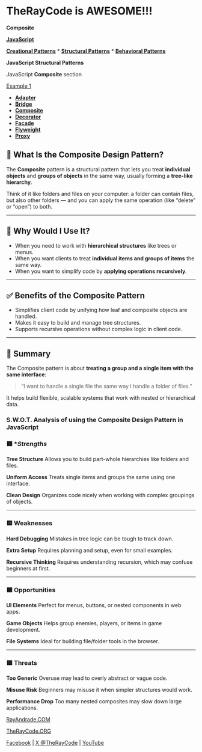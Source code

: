 # TheRayCode is AWESOME!!!

**Composite**

**[JavaScript](../README.md)** 

**[Creational Patterns](../Creational/README.md)** * **[Structural Patterns](../Structural/README.md)** * **[Behavioral Patterns](../Behavioral/README.md)**

**JavaScript Structural Patterns**

JavaScript **Composite** section

[Example 1](./Example1/README.md)

 * **[Adapter](../Adapter/README.md)**
 * **[Bridge](../Bridge/README.md)**
 * **[Composite](./README.md)**
 * **[Decorator](../Decorator/README.md)**
 * **[Facade](../Facade/README.md)**
 * **[Flyweight](../Flyweight/README.md)**
 * **[Proxy](../Proxy/README.md)**

## 🌳 What Is the Composite Design Pattern?

The **Composite** pattern is a structural pattern that lets you treat **individual objects** and **groups of objects** in the same way, usually forming a **tree-like hierarchy**.

Think of it like folders and files on your computer: a folder can contain files, but also other folders — and you can apply the same operation (like “delete” or “open”) to both.

---

## 🤔 Why Would I Use It?

* When you need to work with **hierarchical structures** like trees or menus.
* When you want clients to treat **individual items and groups of items** the same way.
* When you want to simplify code by **applying operations recursively**.

---

## ✅ Benefits of the Composite Pattern

* Simplifies client code by unifying how leaf and composite objects are handled.
* Makes it easy to build and manage tree structures.
* Supports recursive operations without complex logic in client code.

---

## 🧩 Summary

The Composite pattern is about **treating a group and a single item with the same interface**:

> “I want to handle a single file the same way I handle a folder of files.”

It helps build flexible, scalable systems that work with nested or hierarchical data.

### **S.W\.O.T. Analysis** of using the **Composite Design Pattern** in **JavaScript**

### 🟩 **Strengths*

**Tree Structure**
   Allows you to build part-whole hierarchies like folders and files.

**Uniform Access**
   Treats single items and groups the same using one interface.

**Clean Design**
   Organizes code nicely when working with complex groupings of objects.

---

### 🟨 **Weaknesses**

**Hard Debugging**
   Mistakes in tree logic can be tough to track down.

**Extra Setup**
   Requires planning and setup, even for small examples.

**Recursive Thinking**
   Requires understanding recursion, which may confuse beginners at first.

---

### 🟦 **Opportunities**

**UI Elements**
   Perfect for menus, buttons, or nested components in web apps.

**Game Objects**
   Helps group enemies, players, or items in game development.

**File Systems**
   Ideal for building file/folder tools in the browser.

---

### 🟥 **Threats**

**Too Generic**
   Overuse may lead to overly abstract or vague code.

**Misuse Risk**
   Beginners may misuse it when simpler structures would work.

**Performance Drop**
   Too many nested composites may slow down large applications.


[RayAndrade.COM](https://www.RayAndrade.com)

[TheRayCode.ORG](https://www.TheRayCode.org)

[Facebook](https://www.facebook.com/TheRayCode/) | [X @TheRayCode](https://www.X.com/TheRayCode/) | [YouTube](https://www.youtube.com/TheRayCode/)
